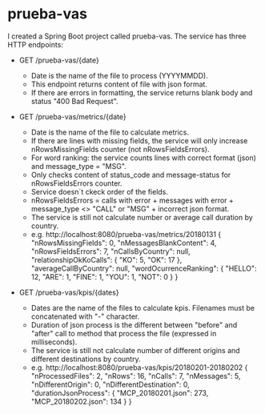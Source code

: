 # prueba-vas
I created a Spring Boot project called prueba-vas.
The service has three HTTP endpoints:

* GET /prueba-vas/{date}
  - Date is the name of the file to process (YYYYMMDD).
  - This endpoint returns content of file with json format.
  - If there are errors in formatting, the service returns blank body and status "400 Bad Request".

* GET /prueba-vas/metrics/{date}
  - Date is the name of the file to calculate metrics.
  - If there are lines with missing fields, the service will only increase nRowsMissingFields counter (not nRowsFieldsErrors).
  - For word ranking: the service counts lines with correct format (json) and message_type = "MSG".
  - Only checks content of status_code and message-status for nRowsFieldsErrors counter.
  - Service doesn´t ckeck order of the fields.
  - nRowsFieldsErrors = calls with error + messages with error + message_type <> "CALL" or "MSG" + incorrect json format.
  - The service is still not calculate number or average call duration by country.
  - e.g. http://localhost:8080/prueba-vas/metrics/20180131
{
    "nRowsMissingFields": 0,
    "nMessagesBlankContent": 4,
    "nRowsFieldsErrors": 7,
    "nCallsByCountry": null,
    "relationshipOkKoCalls": {
        "KO": 5,
        "OK": 17
    },
    "averageCallByCountry": null,
    "wordOcurrenceRanking": {
        "HELLO": 12,
        "ARE": 1,
        "FINE": 1,
        "YOU": 1,
        "NOT": 0
    }
}

* GET /prueba-vas/kpis/{dates}
  - Dates are the name of the files to calculate kpis. Filenames must be concatenated with "-" character.
  - Duration of json process is the different between "before" and "after" call to method that process the file (expressed in milliseconds).
  - The service is still not calculate number of different origins and different destinations by country.
  - e.g. http://localhost:8080/prueba-vas/kpis/20180201-20180202
{
    "nProcessedFiles": 2,
    "nRows": 16,
    "nCalls": 7,
    "nMessages": 5,
    "nDifferentOrigin": 0,
    "nDifferentDestination": 0,
    "durationJsonProcess": {
        "MCP_20180201.json": 273,
        "MCP_20180202.json": 134
    }
}
